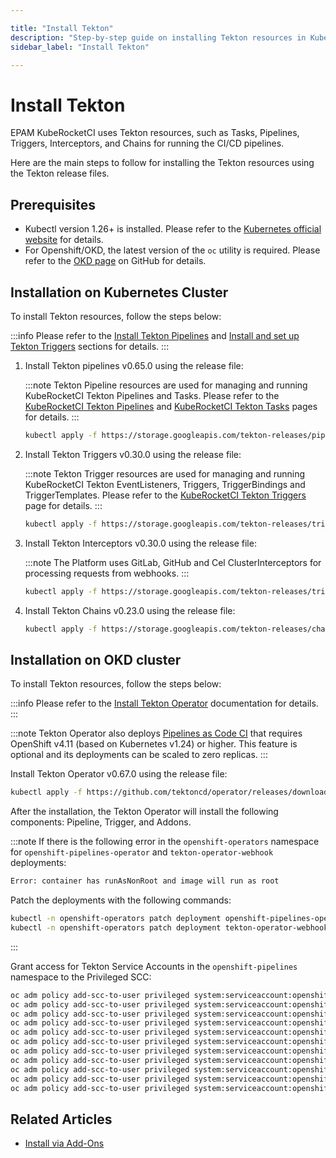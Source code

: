 ```yaml
---

title: "Install Tekton"
description: "Step-by-step guide on installing Tekton resources in KubeRocketCI, covering prerequisites, installation steps for Kubernetes and OKD clusters, and integration with Tekton Operator."
sidebar_label: "Install Tekton"

---
```

<!-- markdownlint-disable MD025 -->

# Install Tekton

<head>
  <link rel="canonical" href="https://docs.kuberocketci.io/docs/operator-guide/install-tekton/" />
</head>

EPAM KubeRocketCI uses Tekton resources, such as Tasks, Pipelines, Triggers, Interceptors, and Chains for running the CI/CD pipelines.

Here are the main steps to follow for installing the Tekton resources using the Tekton release files.

## Prerequisites

* Kubectl version 1.26+ is installed. Please refer to the [Kubernetes official website](https://kubernetes.io/releases/) for details.
* For Openshift/OKD, the latest version of the `oc` utility is required. Please refer to the [OKD page](https://github.com/okd-project/okd/releases) on GitHub for details.

## Installation on Kubernetes Cluster

To install Tekton resources, follow the steps below:

:::info
  Please refer to the [Install Tekton Pipelines](https://tekton.dev/docs/installation/pipelines/) and
  [Install and set up Tekton Triggers](https://tekton.dev/docs/installation/triggers/) sections for details.
:::

1. Install Tekton pipelines v0.65.0 using the release file:

    :::note
      Tekton Pipeline resources are used for managing and running KubeRocketCI Tekton Pipelines and Tasks.
      Please refer to the [KubeRocketCI Tekton Pipelines](https://github.com/epam/edp-tekton/tree/master/charts/pipelines-library/templates/pipelines) and
      [KubeRocketCI Tekton Tasks](https://github.com/epam/edp-tekton/tree/master/charts/pipelines-library/templates/tasks) pages for details.
    :::

    ```bash
    kubectl apply -f https://storage.googleapis.com/tekton-releases/pipeline/previous/v0.65.0/release.yaml
    ```

2. Install Tekton Triggers v0.30.0 using the release file:

    :::note
      Tekton Trigger resources are used for managing and running KubeRocketCI Tekton EventListeners, Triggers, TriggerBindings and TriggerTemplates.
      Please refer to the [KubeRocketCI Tekton Triggers](https://github.com/epam/edp-tekton/tree/master/charts/pipelines-library/templates/triggers) page for details.
    :::

    ```bash
    kubectl apply -f https://storage.googleapis.com/tekton-releases/triggers/previous/v0.30.0/release.yaml
    ```

3. Install Tekton Interceptors v0.30.0 using the release file:

    :::note
      The Platform uses GitLab, GitHub and Cel ClusterInterceptors for processing requests from webhooks.
    :::

    ```bash
    kubectl apply -f https://storage.googleapis.com/tekton-releases/triggers/previous/v0.30.0/interceptors.yaml
    ```

4. Install Tekton Chains v0.23.0 using the release file:

    ```bash
    kubectl apply -f https://storage.googleapis.com/tekton-releases/chains/previous/v0.23.0/release.yaml
    ```

## Installation on OKD cluster

To install Tekton resources, follow the steps below:

:::info
  Please refer to the [Install Tekton Operator](https://tekton.dev/docs/operator/) documentation for details.
:::

:::note
  Tekton Operator also deploys [Pipelines as Code CI](https://pipelinesascode.com/) that requires OpenShift v4.11 (based on Kubernetes v1.24) or higher. This feature is optional and its deployments can be scaled to zero replicas.
:::

Install Tekton Operator v0.67.0 using the release file:

```bash
kubectl apply -f https://github.com/tektoncd/operator/releases/download/v0.67.0/openshift-release.yaml
```

After the installation, the Tekton Operator will install the following components: Pipeline, Trigger, and Addons.

:::note
  If there is the following error in the `openshift-operators` namespace for `openshift-pipelines-operator` and `tekton-operator-webhook` deployments:

  ```bash
  Error: container has runAsNonRoot and image will run as root
  ```

  Patch the deployments with the following commands:

  ```bash
  kubectl -n openshift-operators patch deployment openshift-pipelines-operator -p '{"spec": {"template": {"spec": {"securityContext": {"runAsUser": 1000}}}}}'
  kubectl -n openshift-operators patch deployment tekton-operator-webhook -p '{"spec": {"template": {"spec": {"securityContext": {"runAsUser": 1000}}}}}'
  ```

:::

Grant access for Tekton Service Accounts in the `openshift-pipelines` namespace to the Privileged SCC:

```bash
oc adm policy add-scc-to-user privileged system:serviceaccount:openshift-pipelines:tekton-operators-proxy-webhook
oc adm policy add-scc-to-user privileged system:serviceaccount:openshift-pipelines:tekton-pipelines-controller
oc adm policy add-scc-to-user privileged system:serviceaccount:openshift-pipelines:tekton-pipelines-resolvers
oc adm policy add-scc-to-user privileged system:serviceaccount:openshift-pipelines:tekton-pipelines-webhook
oc adm policy add-scc-to-user privileged system:serviceaccount:openshift-pipelines:tekton-triggers-controller
oc adm policy add-scc-to-user privileged system:serviceaccount:openshift-pipelines:tekton-triggers-core-interceptors
oc adm policy add-scc-to-user privileged system:serviceaccount:openshift-pipelines:tekton-triggers-webhook
oc adm policy add-scc-to-user privileged system:serviceaccount:openshift-pipelines:pipelines-as-code-controller
oc adm policy add-scc-to-user privileged system:serviceaccount:openshift-pipelines:pipelines-as-code-watcher
oc adm policy add-scc-to-user privileged system:serviceaccount:openshift-pipelines:pipelines-as-code-webhook
oc adm policy add-scc-to-user privileged system:serviceaccount:openshift-pipelines:default
```

## Related Articles

* [Install via Add-Ons](add-ons-overview.md)
